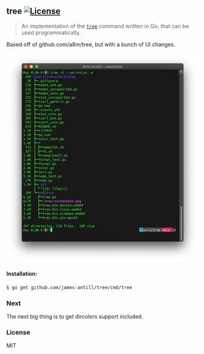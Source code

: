tree [![License][license-image]][license-url]
---
> An implementation of the [`tree`](http://mama.indstate.edu/users/ice/tree/) command written in Go, that can be used  programmatically.

Based off of github.com/a8m/tree, but with a bunch of UI changes.

<img src="https://raw.githubusercontent.com/james-antill/tree/main/cmd/tree/.tree-screenshot.png" alt="tree command output">

#### Installation:
```sh
$ go get github.com/james-antill/tree/cmd/tree
```

### Next
The next big thing is to get dircolors support included.

### License
MIT


[license-image]: http://img.shields.io/npm/l/deep-keys.svg?style=flat-square
[license-url]: LICENSE
